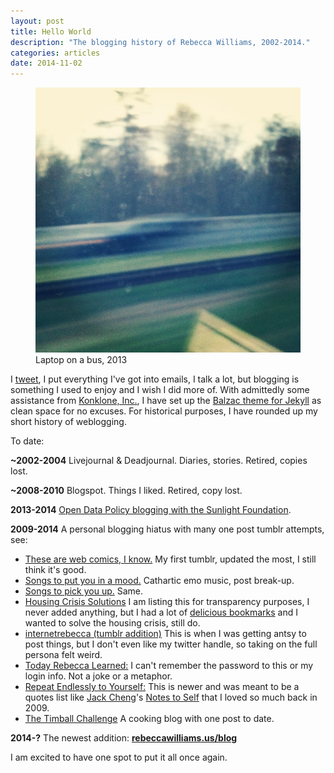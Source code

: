 ```yaml
---
layout: post
title: Hello World
description: "The blogging history of Rebecca Williams, 2002-2014."
categories: articles
date: 2014-11-02
---
```

<figure>
	<img src="/images/blur.jpg">
	<figcaption>Laptop on a bus, 2013</figcaption>
</figure>

I [tweet](https://twitter.com/internetrebecca), I put everything I've got into emails, I talk a lot, but blogging is something I used to enjoy and I wish I did more of. With admittedly some assistance from [Konklone, Inc.](https://konklone.com/), I have set up the [Balzac theme for Jekyll](https://jekyll.gtat.me/about/) as clean space for no excuses. For historical purposes, I have rounded up my short history of weblogging. 

To date:

**~2002-2004** Livejournal & Deadjournal. Diaries, stories. Retired, copies lost.  

**~2008-2010** Blogspot. Things I liked. Retired, copy lost.  

**2013-2014** [Open Data Policy blogging with the Sunlight Foundation](https://sunlightfoundation.com/blog/author/rwilliams/).  

**2009-2014** A personal blogging hiatus with many one post tumblr attempts, see:  

* [These are web comics, I know.](https://thesearewebcomicsiknow.tumblr.com/) My first tumblr, updated the most, I still think it's good. 
* [Songs to put you in a mood.](https://songstoputyouinamood.tumblr.com/) Cathartic emo music, post break-up.  
* [Songs to pick you up.](https://songstopickyouup.tumblr.com/) Same.  
*  [Housing Crisis Solutions](https://housingcrisissolutions.tumblr.com/) I am listing this for transparency purposes, I never added anything, but I had a lot of [delicious bookmarks](https://delicious.com/thisisdumbiknow/tag_bundle/PlanningThesis) and I wanted to solve the housing crisis, still do.   
* [internetrebecca (tumblr addition)](https://internetrebecca.tumblr.com/) This is when I was getting antsy to post things, but I don't even like my twitter handle, so taking on the full persona felt weird.  
* [Today Rebecca Learned:](https://todayrebeccalearned.tumblr.com/) I can't remember the password to this or my login info. Not a joke or a metaphor.  
* [Repeat Endlessly to Yourself:](https://repeatendlesslytoyourself.tumblr.com/) This is newer and was meant to be a quotes list like [Jack Cheng](https://jackcheng.com/)'s [Notes to Self](https://web.archive.org/web/20090317095650/https://jackcheng.tumblr.com/) that I loved so much back in 2009.
* [The Timball Challenge](https://thetimballchallenge.tumblr.com/) A cooking blog with one post to date.  

**2014-?** The newest addition: **[rebeccawilliams.us/blog](https://rebeccawilliams.us/blog)** 

I am excited to have one spot to put it all once again. 


